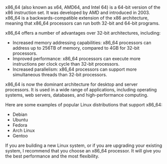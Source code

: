  x86_64 (also known as x64, AMD64, and Intel 64) is a 64-bit version of the x86 instruction set. It was developed by AMD and introduced in 2003. x86_64 is a backwards-compatible extension of the x86 architecture, meaning that x86_64 processors can run both 32-bit and 64-bit programs.

x86_64 offers a number of advantages over 32-bit architectures, including:

- Increased memory addressing capabilities: x86_64 processors can address up to 256TB of memory, compared to 4GB for 32-bit processors.
- Improved performance: x86_64 processors can execute more instructions per clock cycle than 32-bit processors.
- Increased parallelism: x86_64 processors can support more simultaneous threads than 32-bit processors.

x86_64 is now the dominant architecture for desktop and server processors. It is used in a wide range of applications, including operating systems, web servers, databases, and high-performance computing.

Here are some examples of popular Linux distributions that support x86_64:

- Debian
- Ubuntu
- Fedora
- Arch Linux
- Gentoo

If you are building a new Linux system, or if you are upgrading your existing system, I recommend that you choose an x86_64 processor. It will give you the best performance and the most flexibility.